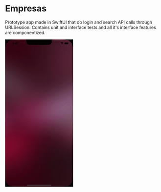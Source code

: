 # Empresas
Prototype app made in SwiftUI that do login and search API calls through URLSession.
Contains unit and interface tests and all it's interface features are componentized.

![Alt Text](https://github.com/rodrigocav94/Empresas/blob/main/UITestSample.gif)
